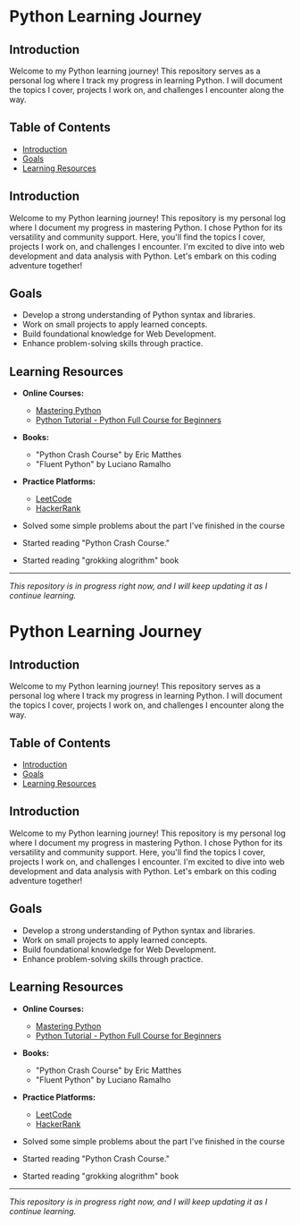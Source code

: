 # Python Learning Journey

## Introduction
Welcome to my Python learning journey! This repository serves as a personal log where I track my progress in learning Python. I will document the topics I cover, projects I work on, and challenges I encounter along the way.

## Table of Contents
- [Introduction](#introduction)
- [Goals](#goals)
- [Learning Resources](#learning-resources)


## Introduction

Welcome to my Python learning journey! This repository is my personal log where I document my progress in mastering Python. I chose Python for its versatility and community support. Here, you'll find the topics I cover, projects I work on, and challenges I encounter. I'm excited to dive into web development and data analysis with Python. Let's embark on this coding adventure together!


## Goals
- Develop a strong understanding of Python syntax and libraries.
- Work on small projects to apply learned concepts.
- Build foundational knowledge for Web Development.
- Enhance problem-solving skills through practice.

## Learning Resources
- **Online Courses:**
  - [Mastering Python](https://youtube.com/playlist?list=PLDoPjvoNmBAyE_gei5d18qkfIe-Z8mocs&si=4_dCX0shrf8wVWTk)
  - [Python Tutorial - Python Full Course for Beginners](https://youtu.be/_uQrJ0TkZlc?si=T313v6Wo3bBbOgaQ)
- **Books:**
  - "Python Crash Course" by Eric Matthes
  - "Fluent Python" by Luciano Ramalho
- **Practice Platforms:**
  - [LeetCode]([https://leetcode.com/](https://leetcode.com/u/KareemTantawy/))
  - [HackerRank]([https://www.hackerrank.com/](https://www.hackerrank.com/profile/kareemtantawy01))

- Solved some simple problems about the part I've finished in the course
- Started reading "Python Crash Course."
- Started reading "grokking alogrithm" book

---

_This repository is in progress right now, and I will keep updating it as I continue learning._
# Python Learning Journey

## Introduction
Welcome to my Python learning journey! This repository serves as a personal log where I track my progress in learning Python. I will document the topics I cover, projects I work on, and challenges I encounter along the way.

## Table of Contents
- [Introduction](#introduction)
- [Goals](#goals)
- [Learning Resources](#learning-resources)


## Introduction

Welcome to my Python learning journey! This repository is my personal log where I document my progress in mastering Python. I chose Python for its versatility and community support. Here, you'll find the topics I cover, projects I work on, and challenges I encounter. I'm excited to dive into web development and data analysis with Python. Let's embark on this coding adventure together!


## Goals
- Develop a strong understanding of Python syntax and libraries.
- Work on small projects to apply learned concepts.
- Build foundational knowledge for Web Development.
- Enhance problem-solving skills through practice.

## Learning Resources
- **Online Courses:**
  - [Mastering Python](https://youtube.com/playlist?list=PLDoPjvoNmBAyE_gei5d18qkfIe-Z8mocs&si=4_dCX0shrf8wVWTk)
  - [Python Tutorial - Python Full Course for Beginners](https://youtu.be/_uQrJ0TkZlc?si=T313v6Wo3bBbOgaQ)
- **Books:**
  - "Python Crash Course" by Eric Matthes
  - "Fluent Python" by Luciano Ramalho
- **Practice Platforms:**
  - [LeetCode](https://leetcode.com/u/KareemTantawy/)
  - [HackerRank](https://www.hackerrank.com/profile/kareemtantawy01)

- Solved some simple problems about the part I've finished in the course
- Started reading "Python Crash Course."
- Started reading "grokking alogrithm" book

---

_This repository is in progress right now, and I will keep updating it as I continue learning._
